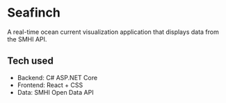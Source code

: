 # Seafinch

A real-time ocean current visualization application that displays data from the SMHI API.

## Tech used
- Backend: C# ASP.NET Core
- Frontend: React + CSS
- Data: SMHI Open Data API
